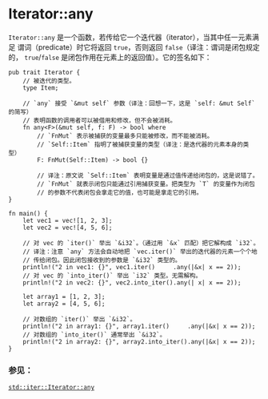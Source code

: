 # Iterator::any

`Iterator::any` 是一个函数，若传给它一个迭代器（iterator），当其中任一元素满足
谓词（predicate）时它将返回 `true`，否则返回 `false`（译注：谓词是闭包规定
的， `true`/`false` 是闭包作用在元素上的返回值）。它的签名如下：

```rust,ignore
pub trait Iterator {
    // 被迭代的类型。
    type Item;

    // `any` 接受 `&mut self` 参数（译注：回想一下，这是 `self: &mut Self` 的简写）
    // 表明函数的调用者可以被借用和修改，但不会被消耗。
    fn any<F>(&mut self, f: F) -> bool where
        // `FnMut` 表示被捕获的变量最多只能被修改，而不能被消耗。
        // `Self::Item` 指明了被捕获变量的类型（译注：是迭代器的元素本身的类型）
        F: FnMut(Self::Item) -> bool {}
        
        // 译注：原文说 `Self::Item` 表明变量是通过值传递给闭包的，这是说错了。
        // `FnMut` 就表示闭包只能通过引用捕获变量。把类型为 `T` 的变量作为闭包
        // 的参数不代表闭包会拿走它的值，也可能是拿走它的引用。
}
```

```rust,editable
fn main() {
    let vec1 = vec![1, 2, 3];
    let vec2 = vec![4, 5, 6];

    // 对 vec 的 `iter()` 举出 `&i32`。（通过用 `&x` 匹配）把它解构成 `i32`。
    // 译注：注意 `any` 方法会自动地把 `vec.iter()` 举出的迭代器的元素一个个地
    // 传给闭包。因此闭包接收到的参数是 `&i32` 类型的。
    println!("2 in vec1: {}", vec1.iter()     .any(|&x| x == 2));
    // 对 vec 的 `into_iter()` 举出 `i32` 类型。无需解构。
    println!("2 in vec2: {}", vec2.into_iter().any(| x| x == 2));

    let array1 = [1, 2, 3];
    let array2 = [4, 5, 6];

    // 对数组的 `iter()` 举出 `&i32`。
    println!("2 in array1: {}", array1.iter()     .any(|&x| x == 2));
    // 对数组的 `into_iter()` 通常举出 `&i32`。
    println!("2 in array2: {}", array2.into_iter().any(|&x| x == 2));
}
```

### 参见：

[`std::iter::Iterator::any`][any]

[any]: http://doc.rust-lang.org/std/iter/trait.Iterator.html#method.any

